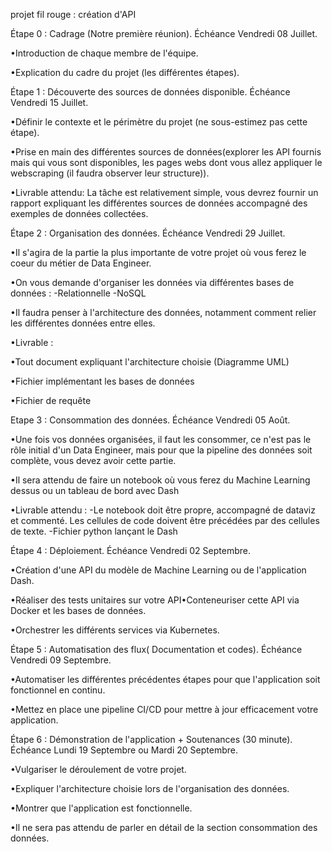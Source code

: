 projet fil rouge : création d'API

Étape 0 : Cadrage (Notre première réunion).
Échéance Vendredi 08 Juillet.

•Introduction de chaque membre de l'équipe.

•Explication du cadre du projet (les différentes étapes).


Étape 1 : Découverte des sources de données disponible. 
Échéance Vendredi 15 Juillet.

•Définir le contexte et le périmètre du projet (ne sous-estimez pas cette
étape).

•Prise en main des différentes sources de données(explorer les API fournis
mais qui vous sont disponibles, les pages webs dont vous allez appliquer le
webscraping (il faudra observer leur structure)).

•Livrable attendu: La tâche est relativement simple, vous devrez fournir un
rapport expliquant les différentes sources de données accompagné des
exemples de données collectées.


Étape 2 : Organisation des données. 
Échéance Vendredi 29 Juillet.

•Il s'agira de la partie la plus importante de votre projet où vous ferez le
coeur du métier de Data Engineer.

•On vous demande d'organiser les données via différentes bases de
données :
-Relationnelle
-NoSQL

•Il faudra penser à l'architecture des données, notamment comment relier les
différentes données entre elles.

•Livrable :

•Tout document expliquant l'architecture choisie (Diagramme UML)

•Fichier implémentant les bases de données

•Fichier de requête


Etape 3 : Consommation des données. 
Échéance Vendredi 05 Août.

•Une fois vos données organisées, il faut les consommer, ce n'est pas le rôle
initial d'un Data Engineer, mais pour que la pipeline des données soit
complète, vous devez avoir cette partie.

•Il sera attendu de faire un notebook où vous ferez du Machine Learning
dessus ou un tableau de bord avec Dash

•Livrable attendu :
-Le notebook doit être propre, accompagné de dataviz et commenté. Les
cellules de code doivent être précédées par des cellules de texte.
-Fichier python lançant le Dash


Étape 4 : Déploiement. 
Échéance Vendredi 02 Septembre.

•Création d'une API du modèle de Machine Learning ou de l'application Dash.

•Réaliser des tests unitaires sur votre API•Conteneuriser cette API via Docker et les bases de données.

•Orchestrer les différents services via Kubernetes.


Étape 5 : Automatisation des flux( Documentation et codes). 
Échéance Vendredi 09 Septembre.

•Automatiser les différentes précédentes étapes pour que l'application soit
fonctionnel en continu.

•Mettez en place une pipeline CI/CD pour mettre à jour efficacement votre
application.


Étape 6 : Démonstration de l'application + Soutenances (30 minute).
Échéance Lundi 19 Septembre ou Mardi 20 Septembre.

•Vulgariser le déroulement de votre projet.

•Expliquer l'architecture choisie lors de l'organisation des données.

•Montrer que l'application est fonctionnelle.

•Il ne sera pas attendu de parler en détail de la section consommation des
données.
